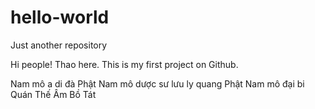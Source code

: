 # hello-world
Just another repository

Hi people!
Thao here. This is my first project on Github.

Nam mô a di đà Phật
Nam mô dược sư lưu ly quang Phật
Nam mô đại bi Quán Thế Âm Bồ Tát
